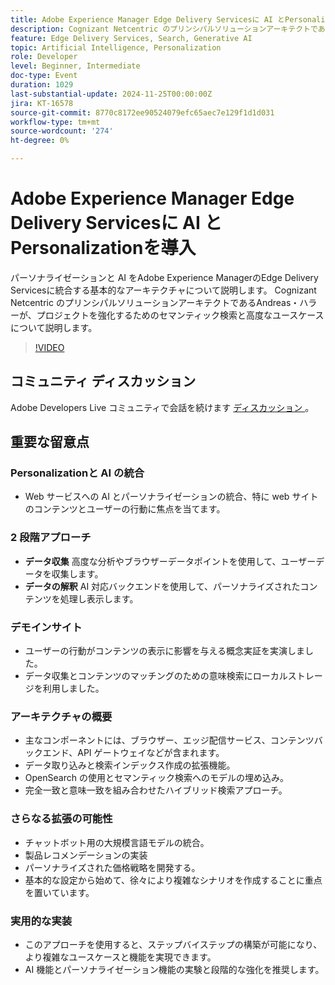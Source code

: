 ```yaml
---
title: Adobe Experience Manager Edge Delivery Servicesに AI とPersonalizationを導入
description: Cognizant Netcentric のプリンシパルソリューションアーキテクトであるAndreas Haller が示した、基本的なアーキテクチャ、セマンティック検索、高度なユースケースを使用して、Adobe Experience Manager Edge Delivery Servicesに AI とパーソナライゼーションを統合する方法を説明します。
feature: Edge Delivery Services, Search, Generative AI
topic: Artificial Intelligence, Personalization
role: Developer
level: Beginner, Intermediate
doc-type: Event
duration: 1029
last-substantial-update: 2024-11-25T00:00:00Z
jira: KT-16578
source-git-commit: 8770c8172ee90524079efc65aec7e129f1d1d031
workflow-type: tm+mt
source-wordcount: '274'
ht-degree: 0%

---
```



# Adobe Experience Manager Edge Delivery Servicesに AI とPersonalizationを導入

パーソナライゼーションと AI をAdobe Experience ManagerのEdge Delivery Servicesに統合する基本的なアーキテクチャについて説明します。 Cognizant Netcentric のプリンシパルソリューションアーキテクトであるAndreas・ハラーが、プロジェクトを強化するためのセマンティック検索と高度なユースケースについて説明します。

>[!VIDEO](https://video.tv.adobe.com/v/3440405/?learn=on&enablevpops)

## コミュニティ ディスカッション

Adobe Developers Live コミュニティで会話を続けます [ ディスカッション ](https://adobe.ly/3Z0PtJF)。

## 重要な留意点

### Personalizationと AI の統合

* Web サービスへの AI とパーソナライゼーションの統合、特に web サイトのコンテンツとユーザーの行動に焦点を当てます。

### 2 段階アプローチ

* **データ収集** 高度な分析やブラウザーデータポイントを使用して、ユーザーデータを収集します。
* **データの解釈** AI 対応バックエンドを使用して、パーソナライズされたコンテンツを処理し表示します。

### デモインサイト

* ユーザーの行動がコンテンツの表示に影響を与える概念実証を実演しました。
* データ収集とコンテンツのマッチングのための意味検索にローカルストレージを利用しました。

### アーキテクチャの概要

* 主なコンポーネントには、ブラウザー、エッジ配信サービス、コンテンツバックエンド、API ゲートウェイなどが含まれます。
* データ取り込みと検索インデックス作成の拡張機能。
* OpenSearch の使用とセマンティック検索へのモデルの埋め込み。
* 完全一致と意味一致を組み合わせたハイブリッド検索アプローチ。

### さらなる拡張の可能性

* チャットボット用の大規模言語モデルの統合。
* 製品レコメンデーションの実装
* パーソナライズされた価格戦略を開発する。
* 基本的な設定から始めて、徐々により複雑なシナリオを作成することに重点を置いています。

### 実用的な実装

* このアプローチを使用すると、ステップバイステップの構築が可能になり、より複雑なユースケースと機能を実現できます。
* AI 機能とパーソナライゼーション機能の実験と段階的な強化を推奨します。
